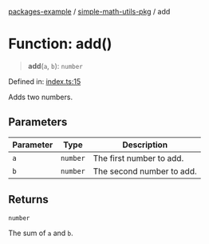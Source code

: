 [packages-example](../../packages.md) / [simple-math-utils-pkg](../README.md) / add

# Function: add()

> **add**(`a`, `b`): `number`

Defined in: [index.ts:15](https://github.com/typedoc2md/typedoc-plugin-markdown-examples/blob/main/examples/packages/packages/simple-math-utils/index.ts#L15)

Adds two numbers.

## Parameters

| Parameter | Type | Description |
| ------ | ------ | ------ |
| `a` | `number` | The first number to add. |
| `b` | `number` | The second number to add. |

## Returns

`number`

The sum of `a` and `b`.
